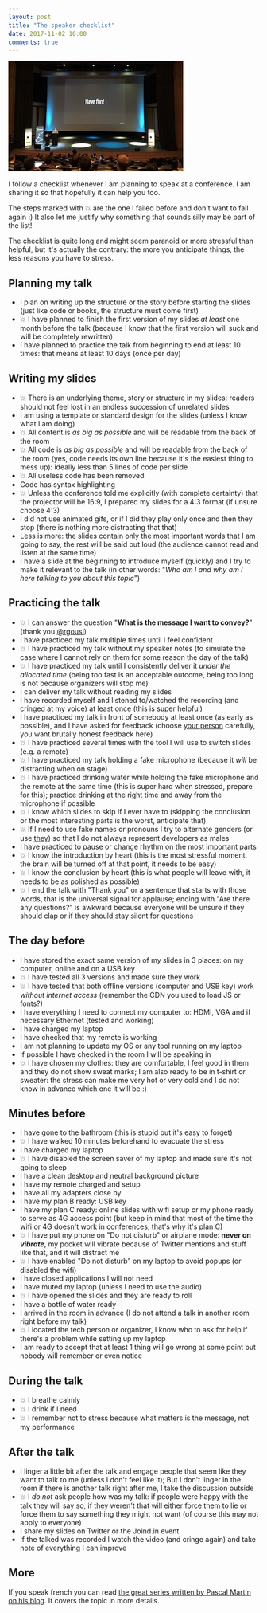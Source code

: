 ```yaml
---
layout: post
title: "The speaker checklist"
date: 2017-11-02 10:00
comments: true
---
```


![](/images/posts/have-fun.jpg)

I follow a checklist whenever I am planning to speak at a conference. I am sharing it so that hopefully it can help you too.

The steps marked with 💥 are the one I failed before and don't want to fail again :) It also let me justify why something that sounds silly may be part of the list!

The checklist is quite long and might seem paranoid or more stressful than helpful, but it's actually the contrary: the more you anticipate things, the less reasons you have to stress.

<!--more-->

## Planning my talk

- I plan on writing up the structure or the story before starting the slides (just like code or books, the structure must come first)
- 💥 I have planned to finish the first version of my slides *at least* one month before the talk (because I know that the first version will suck and will be completely rewritten)
- I have planned to practice the talk from beginning to end at least 10 times: that means at least 10 days (once per day)

## Writing my slides

- 💥 There is an underlying theme, story or structure in my slides: readers should not feel lost in an endless succession of unrelated slides
- I am using a template or standard design for the slides (unless I know what I am doing)
- 💥 All content is *as big as possible* and will be readable from the back of the room
- 💥 All code is *as big as possible* and will be readable from the back of the room (yes, code needs its own line because it's the easiest thing to mess up): ideally less than 5 lines of code per slide
- 💥 All useless code has been removed
- Code has syntax highlighting
- 💥 Unless the conference told me explicitly (with complete certainty) that the projector will be 16:9, I prepared my slides for a 4:3 format (if unsure choose 4:3)
- I did not use animated gifs, or if I did they play only once and then they stop (there is nothing more distracting that that)
- Less is more: the slides contain only the most important words that I am going to say, the rest will be said out loud (the audience cannot read and listen at the same time)
- I have a slide at the beginning to introduce myself (quickly) and I try to make it relevant to the talk (in other words: "*Who am I and why am I here talking to you about this topic*")

## Practicing the talk

- 💥 I can answer the question "**What is the message I want to convey?**" (thank you [@rgousi](https://twitter.com/rgousi))
- I have practiced my talk multiple times until I feel confident
- 💥 I have practiced my talk without my speaker notes (to simulate the case where I cannot rely on them for some reason the day of the talk)
- 💥 I have practiced my talk until I consistently deliver it *under the allocated time* (being too fast is an acceptable outcome, being too long is not because organizers will stop me)
- I can deliver my talk without reading my slides
- I have recorded myself and listened to/watched the recording (and cringed at my voice) at least once (this is super helpful)
- I have practiced my talk in front of somebody at least once (as early as possible), and I have asked for feedback (choose [your person](https://twitter.com/upcomm) carefully, you want brutally honest feedback here)
- 💥 I have practiced several times with the tool I will use to switch slides (e.g. a remote)
- 💥 I have practiced my talk holding a fake microphone (because it *will* be distracting when on stage)
- 💥 I have practiced drinking water while holding the fake microphone and the remote at the same time (this is super hard when stressed, prepare for this); practice drinking at the right time and away from the microphone if possible
- 💥 I know which slides to skip if I ever have to (skipping the conclusion or the most interesting parts is the worst, anticipate that)
- 💥 If I need to use fake names or pronouns I try to alternate genders (or use [they](https://en.wikipedia.org/wiki/Singular_they)) so that I do not always represent developers as males
- I have practiced to pause or change rhythm on the most important parts
- 💥 I know the introduction by heart (this is the most stressful moment, the brain will be turned off at that point, it needs to be easy)
- 💥 I know the conclusion by heart (this is what people will leave with, it needs to be as polished as possible)
- 💥 I end the talk with "Thank you" or a sentence that starts with those words, that is the universal signal for applause; ending with "Are there any questions?" is awkward because everyone will be unsure if they should clap or if they should stay silent for questions

## The day before

- I have stored the exact same version of my slides in 3 places: on my computer, online and on a USB key
- 💥 I have tested all 3 versions and made sure they work
- 💥 I have tested that both offline versions (computer and USB key) work *without internet access* (remember the CDN you used to load JS or fonts?)
- I have everything I need to connect my computer to: HDMI, VGA and if necessary Ethernet (tested and working)
- I have charged my laptop
- I have checked that my remote is working
- I am not planning to update my OS or any tool running on my laptop
- If possible I have checked in the room I will be speaking in
- 💥 I have chosen my clothes: they are comfortable, I feel good in them and they do not show sweat marks; I am also ready to be in t-shirt or sweater: the stress can make me very hot or very cold and I do not know in advance which one it will be :)

## Minutes before

- I have gone to the bathroom (this is stupid but it's easy to forget)
- 💥 I have walked 10 minutes beforehand to evacuate the stress
- I have charged my laptop
- 💥 I have disabled the screen saver of my laptop and made sure it's not going to sleep
- I have a clean desktop and neutral background picture
- I have my remote charged and setup
- I have all my adapters close by
- I have my plan B ready: USB key
- I have my plan C ready: online slides with wifi setup or my phone ready to serve as 4G access point (but keep in mind that most of the time the wifi or 4G doesn't work in conferences, that's why it's plan C)
- 💥 I have put my phone on "Do not disturb" or airplane mode: **never on *vibrate***, my pocket will vibrate because of Twitter mentions and stuff like that, and it will distract me
- 💥 I have enabled "Do not disturb" on my laptop to avoid popups (or disabled the wifi)
- I have closed applications I will not need
- I have muted my laptop (unless I need to use the audio)
- 💥 I have opened the slides and they are ready to roll
- I have a bottle of water ready
- I arrived in the room in advance (I do not attend a talk in another room right before my talk)
- 💥 I located the tech person or organizer, I know who to ask for help if there's a problem while setting up my laptop
- I am ready to accept that at least 1 thing will go wrong at some point but nobody will remember or even notice

## During the talk

- 💥 I breathe calmly
- 💥 I drink if I need
- 💥 I remember not to stress because what matters is the message, not my performance

## After the talk

- I linger a little bit after the talk and engage people that seem like they want to talk to me (unless I don't feel like it); But I don't linger in the room if there is another talk right after me, I take the discussion outside
- 💥 I *do not* ask people how was my talk: if people were happy with the talk they will say so, if they weren't that will either force them to lie or force them to say something they might not want (of course this may not apply to everyone)
- I share my slides on Twitter or the Joind.in event
- If the talked was recorded I watch the video (and cringe again) and take note of everything I can improve

## More

If you speak french you can read [the great series written by Pascal Martin on his blog](https://blog.pascal-martin.fr/tag/speaker/). It covers the topic in more details.
